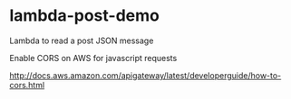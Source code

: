 # lambda-post-demo
Lambda to read a post JSON message


Enable CORS on AWS for javascript requests


http://docs.aws.amazon.com/apigateway/latest/developerguide/how-to-cors.html
